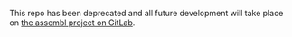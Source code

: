 This repo has been deprecated and all future development will take place on [the assembl project on GitLab](https://gitlab.com/assembl/url_metadata).
